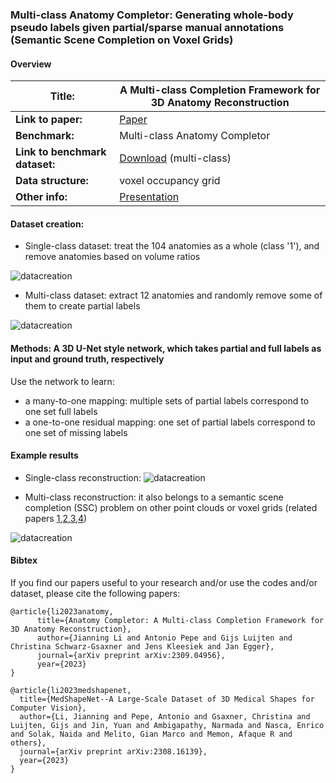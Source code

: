
### Multi-class Anatomy Completor: Generating whole-body pseudo labels given partial/sparse manual annotations (Semantic Scene Completion on Voxel Grids)

#### Overview

| **Title:**    | A Multi-class Completion Framework for 3D Anatomy Reconstruction |
| -------- | ------- |
| **Link to paper:** | [Paper](https://arxiv.org/abs/2309.04956)    |
| **Benchmark:**    | Multi-class Anatomy Completor    |
| **Link to benchmark dataset:**    |   [Download](https://files.icg.tugraz.at/f/b0623306eb9246be8c3c/?dl=1) (multi-class) |
| **Data structure:**| voxel occupancy grid  |
| **Other info:**| [Presentation](https://jianningli.me/pdfs/Anatomy%20completor.pdf) |




#### Dataset creation: 

* Single-class dataset: treat the 104 anatomies as a whole (class '1'), and remove anatomies based on volume ratios

![datacreation](https://github.com/Jianningli/medshapenet-feedback/blob/main/assets/single_class_dataset.png)

* Multi-class dataset: extract 12 anatomies and randomly remove some of them to create partial labels

![datacreation](https://github.com/Jianningli/medshapenet-feedback/blob/main/assets/completor_dataset.png)

#### Methods:  A 3D U-Net style network, which takes partial and full labels as input and ground truth, respectively
Use the network to learn:<br>
* a many-to-one mapping: multiple sets of partial labels correspond to one set full labels
* a one-to-one residual mapping: one set of partial labels correspond to one set of missing labels

#### Example results 


* Single-class reconstruction:
![datacreation](https://github.com/Jianningli/medshapenet-feedback/blob/main/assets/single_class_results.png)


* Multi-class reconstruction: it also belongs to a semantic scene completion (SSC) problem on other point clouds or voxel grids (related papers [1](https://ojs.aaai.org/index.php/AAAI/article/view/16451),[2](https://openaccess.thecvf.com/content/CVPR2023/papers/Xia_SCPNet_Semantic_Scene_Completion_on_Point_Cloud_CVPR_2023_paper.pdf),[3](https://arxiv.org/abs/2210.05891),[4](https://arxiv.org/pdf/1611.08974.pdf))

![datacreation](https://github.com/Jianningli/medshapenet-feedback/blob/main/assets/completor_results.png)



#### Bibtex
If you find our papers useful to your research and/or use the codes and/or dataset, please cite the following papers:

```
@article{li2023anatomy,
      title={Anatomy Completor: A Multi-class Completion Framework for 3D Anatomy Reconstruction}, 
      author={Jianning Li and Antonio Pepe and Gijs Luijten and Christina Schwarz-Gsaxner and Jens Kleesiek and Jan Egger},
      journal={arXiv preprint arXiv:2309.04956},
      year={2023}
}

@article{li2023medshapenet,
  title={MedShapeNet--A Large-Scale Dataset of 3D Medical Shapes for Computer Vision},
  author={Li, Jianning and Pepe, Antonio and Gsaxner, Christina and Luijten, Gijs and Jin, Yuan and Ambigapathy, Narmada and Nasca, Enrico and Solak, Naida and Melito, Gian Marco and Memon, Afaque R and others},
  journal={arXiv preprint arXiv:2308.16139},
  year={2023}
}
```

